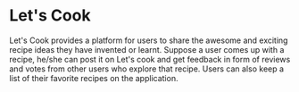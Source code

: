 # Let's Cook
Let's Cook provides a platform for users to share the awesome and exciting  recipe ideas they have invented or learnt.  Suppose a user comes up with a recipe,  he/she can post it on Let's cook and  get feedback in form of reviews and votes from other users who explore that recipe. Users can also keep a list of their favorite recipes on the application.
